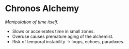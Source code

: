 # Chronos Alchemy
_Manipulation of time itself._

- Slows or accelerates time in small zones.  
- Overuse causes premature aging of the alchemist.  
- Risk of temporal instability → loops, echoes, paradoxes.  
